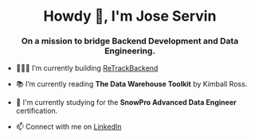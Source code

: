 <h1 align="center">Howdy 👋, I'm Jose Servin</h1>
<h3 align="center">On a mission to bridge Backend Development and Data Engineering.</h3>

- 👨🏽‍💻 I’m currently building [ReTrackBackend](https://github.com/Jose-Servin/ReTrackBackend)

- 📚 I’m currently reading **The Data Warehouse Toolkit** by Kimball Ross.

- 🧠 I'm currently studying for the **SnowPro Advanced Data Engineer** certification.

- 📫 Connect with me on [LinkedIn](https://linkedin.com/in/jose-servin-68bb24113)
